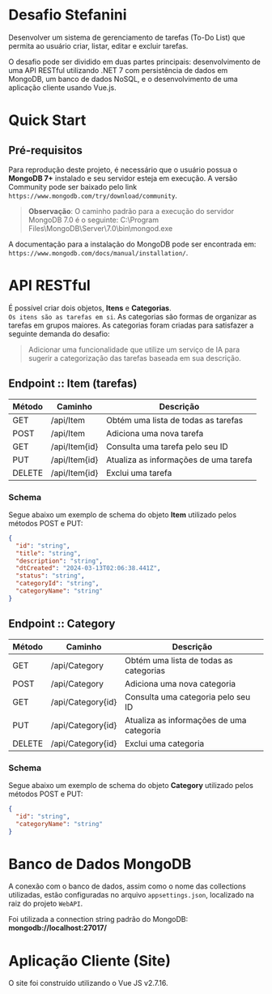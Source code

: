 # Desafio Stefanini


Desenvolver um sistema de gerenciamento de tarefas (To-Do List) que permita ao usuário criar, listar, editar e excluir tarefas.

O desafio pode ser dividido em duas partes principais: desenvolvimento de uma API RESTful utilizando .NET 7 com persistência de dados em MongoDB, um banco de dados NoSQL, e o desenvolvimento de uma aplicação cliente usando Vue.js.


# Quick Start


## Pré-requisitos


Para reprodução deste projeto, é necessário que o usuário possua o  **MongoDB 7+** instalado e seu servidor esteja em execução. A versão Community pode ser baixado pelo link `https://www.mongodb.com/try/download/community`.

>**Observação**: O caminho padrão para a execução do servidor MongoDB 7.0 é o seguinte: C:\Program Files\MongoDB\Server\7.0\bin\mongod.exe

A documentação para a instalação do MongoDB pode ser encontrada em: `https://www.mongodb.com/docs/manual/installation/`.


# API RESTful


É possível criar dois objetos, **Itens** e **Categorias**.<br>
`Os itens são as tarefas em si`. As categorias são formas de organizar as tarefas em grupos maiores. As categorias foram criadas para satisfazer a seguinte demanda do desafio:

> Adicionar uma funcionalidade que utilize um serviço de IA para sugerir a categorização das tarefas baseada em sua descrição.


## Endpoint :: Item (tarefas)


| Método | Caminho        | Descrição
|--------|----------------|----------
| GET    | /api/Item      | Obtém uma lista de todas as tarefas
| POST   | /api/Item      | Adiciona uma nova tarefa
| GET    | /api/Item{id}  | Consulta uma tarefa pelo seu ID
| PUT    | /api/Item{id}  | Atualiza as informações de uma tarefa
| DELETE | /api/Item{id}  | Exclui uma tarefa


### Schema


Segue abaixo um exemplo de schema do objeto **Item** utilizado pelos métodos POST e PUT:
```json
{
  "id": "string",
  "title": "string",
  "description": "string",
  "dtCreated": "2024-03-13T02:06:38.441Z",
  "status": "string",
  "categoryId": "string",
  "categoryName": "string"
}
```


## Endpoint :: Category

| Método | Caminho           | Descrição
|--------|-------------------|----------
| GET    | /api/Category     | Obtém uma lista de todas as categorias
| POST   | /api/Category     | Adiciona uma nova categoria
| GET    | /api/Category{id} | Consulta uma categoria pelo seu ID
| PUT    | /api/Category{id} | Atualiza as informações de uma categoria
| DELETE | /api/Category{id} | Exclui uma categoria


### Schema


Segue abaixo um exemplo de schema do objeto **Category** utilizado pelos métodos POST e PUT:
```json
{
  "id": "string",
  "categoryName": "string"
}
```


# Banco de Dados MongoDB


A conexão com o banco de dados, assim como o nome das collections utilizadas, estão configuradas no arquivo `appsettings.json`, localizado na raiz do projeto `WebAPI`.

Foi utilizada a connection string padrão do MongoDB: **mongodb://localhost:27017/**


# Aplicação Cliente (Site)


O site foi construído utilizando o Vue JS v2.7.16.